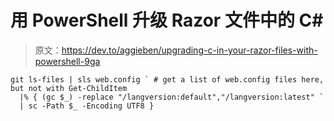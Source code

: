 # 用 PowerShell 升级 Razor 文件中的 C#

> 原文：<https://dev.to/aggieben/upgrading-c-in-your-razor-files-with-powershell-9ga>

```
git ls-files | sls web.config ` # get a list of web.config files here, but not with Get-ChildItem
  |% { (gc $_) -replace "/langversion:default","/langversion:latest" ` 
  | sc -Path $_ -Encoding UTF8 } 
```